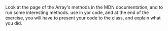 Look at the page of the Array's methods in the MDN documentation, and to run some interesting methods. use in yor code, and at the end of the exercise, you will have to present your code to the class, and explain what you did.